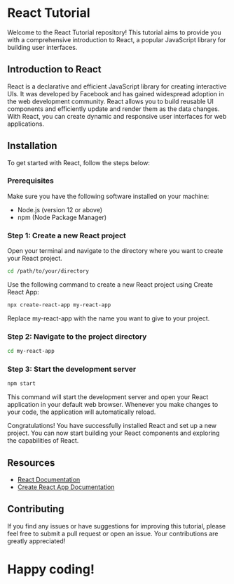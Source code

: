 # React Tutorial

Welcome to the React Tutorial repository! This tutorial aims to provide you with a comprehensive introduction to React, a popular JavaScript library for building user interfaces.

## Introduction to React

React is a declarative and efficient JavaScript library for creating interactive UIs. It was developed by Facebook and has gained widespread adoption in the web development community. React allows you to build reusable UI components and efficiently update and render them as the data changes. With React, you can create dynamic and responsive user interfaces for web applications.

## Installation

To get started with React, follow the steps below:

### Prerequisites

Make sure you have the following software installed on your machine:

- Node.js (version 12 or above)
- npm (Node Package Manager)

### Step 1: Create a new React project

Open your terminal and navigate to the directory where you want to create your React project.

```bash
cd /path/to/your/directory
```

Use the following command to create a new React project using Create React App:
```bash
npx create-react-app my-react-app
```

Replace my-react-app with the name you want to give to your project.

### Step 2: Navigate to the project directory
```bash
cd my-react-app
```

### Step 3: Start the development server
```bash
npm start
```

This command will start the development server and open your React application in your default web browser. Whenever you make changes to your code, the application will automatically reload.

Congratulations! You have successfully installed React and set up a new project. You can now start building your React components and exploring the capabilities of React.

## Resources

- [React Documentation](https://reactjs.org/docs)
- [Create React App Documentation](https://create-react-app.dev/docs)

## Contributing
If you find any issues or have suggestions for improving this tutorial, please feel free to submit a pull request or open an issue. Your contributions are greatly appreciated!

# Happy coding!
